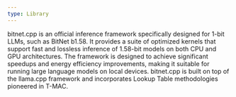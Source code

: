 ```yaml
---
type: Library
---
```


bitnet.cpp is an official inference framework specifically designed for 1-bit LLMs, such as BitNet b1.58. It provides a suite of optimized kernels that support fast and lossless inference of 1.58-bit models on both CPU and GPU architectures. The framework is designed to achieve significant speedups and energy efficiency improvements, making it suitable for running large language models on local devices. bitnet.cpp is built on top of the llama.cpp framework and incorporates Lookup Table methodologies pioneered in T-MAC.